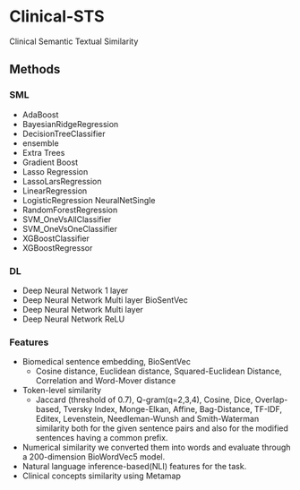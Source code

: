 # Clinical-STS
Clinical Semantic Textual Similarity


## Methods 

### SML
* AdaBoost
* BayesianRidgeRegression
* DecisionTreeClassifier
* ensemble
* Extra Trees
* Gradient Boost
* Lasso Regression
* LassoLarsRegression
* LinearRegression
* LogisticRegression
NeuralNetSingle
* RandomForestRegression
* SVM_OneVsAllClassifier
* SVM_OneVsOneClassifier
* XGBoostClassifier
* XGBoostRegressor

### DL
* Deep Neural Network 1 layer
* Deep Neural Network Multi layer BioSentVec
* Deep Neural Network Multi layer
* Deep Neural Network ReLU

### Features
* Biomedical sentence embedding, BioSentVec
  * Cosine distance, Euclidean distance, Squared-Euclidean Distance, Correlation and Word-Mover distance 
* Token-level similarity
  * Jaccard (threshold of 0.7), Q-gram(q=2,3,4), Cosine, Dice, Overlap-based, Tversky Index, Monge-Elkan, Affine, Bag-Distance, TF-IDF, Editex, Levenstein, Needleman-Wunsh and Smith-Waterman similarity both for the given sentence pairs and also for the modified sentences having a common prefix. 
* Numerical similarity we converted them into words and evaluate through a 200-dimension BioWordVec5 model.
* Natural language inference-based(NLI) features for the task. 
* Clinical concepts similarity using Metamap

